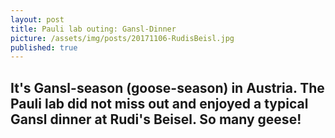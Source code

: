 ```yaml
---
layout: post
title: Pauli lab outing: Gansl-Dinner
picture: /assets/img/posts/20171106-RudisBeisl.jpg
published: true
---
```

It's Gansl-season (goose-season) in Austria. The Pauli lab did not miss out and enjoyed a typical Gansl dinner at Rudi's Beisel. So many geese!  
---
